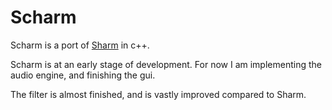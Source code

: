 # Scharm
Scharm is a port of [Sharm](https://github.com/skpzk/Sharm) in c++.

Scharm is at an early stage of development. For now I am implementing the audio engine, and finishing the gui.

The filter is almost finished, and is vastly improved compared to Sharm.
